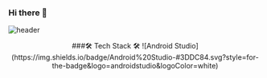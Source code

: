 ### Hi there 👋
![header](https://capsule-render.vercel.app/api?type=rounded&&color=DEDEFF&height=200&section=header&text=Cholong%20Park&fontSize=90&fontColor=FFFFFF)


<div align=center> 
###🛠 Tech Stack 🛠
![Android Studio](https://img.shields.io/badge/Android%20Studio-#3DDC84.svg?style=for-the-badge&logo=androidstudio&logoColor=white)
</div>

<!--
**cholong2/cholong2** is a ✨ _special_ ✨ repository because its `README.md` (this file) appears on your GitHub profile.

Here are some ideas to get you started:

- 🔭 I’m currently working on ...
- 🌱 I’m currently learning ...
- 👯 I’m looking to collaborate on ...
- 🤔 I’m looking for help with ...
- 💬 Ask me about ...
- 📫 How to reach me: ...
- 😄 Pronouns: ...
- ⚡ Fun fact: ...
-->
